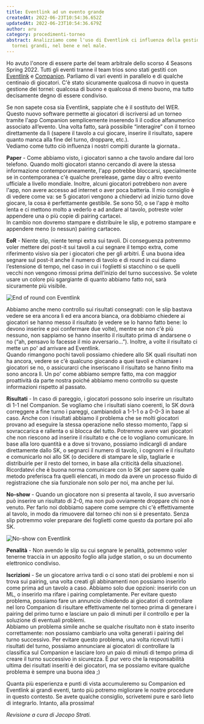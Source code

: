```yaml
---
title: Eventlink ad un evento grande
createdAt: 2022-06-23T10:54:36.652Z
updatedAt: 2022-06-23T10:54:36.679Z
author: aru
category: procedimenti-torneo
abstract: Analizziamo come l'uso di Eventlink ci influenza della gestione di
  tornei grandi, nel bene e nel male.
---
```

Ho avuto l'onore di essere parte del team arbitrale dello scorso 4 Seasons Spring 2022. Tutti gli eventi tranne il team trios sono stati gestiti con [Eventlink](https://eventlink.wizards.com/) e [Companion](https://magic.wizards.com/en/products/companion-app). Parliamo di vari eventi in parallelo e di qualche centinaio di giocatori. C'è stato sicuramente qualcosa di nuovo in questa gestione dei tornei: qualcosa di buono e qualcosa di meno buono, ma tutto decisamente degno di essere condiviso.

Se non sapete cosa sia Eventlink, sappiate che è il sostituto del WER. Questo nuovo software permette ai giocatori di iscriversi ad un torneo tramite l'app Companion semplicemente inserendo lì il codice alfanumerico associato all’evento. Una volta fatto, sarà possibile “interagire” con il torneo direttamente da lì (sapere il tavolo a cui giocare, inserire il risultato, sapere quanto manca alla fine del turno, droppare, etc.).\
Vediamo come tutto ciò influenza i nostri compiti durante la giornata..

**Paper** - Come abbiamo visto, i giocatori sanno a che tavolo andare dal loro telefono. Quando molti giocatori stanno cercando di avere la stessa informazione contemporaneamente, l'app potrebbe bloccarsi, specialmente se in contemporanea c'è qualche prerelease, game day o altro evento ufficiale a livello mondiale. Inoltre, alcuni giocatori potrebbero non avere l'app, non avere accesso ad internet o aver poca batteria. Il mio consiglio è di vedere come va: se 5 giocatori vengono a chiedervi ad inizio turno dove giocare, la cosa è perfettamente gestibile. Se sono 50, o se l'app è molto lenta e ci mettono molto a vederlo e ad andare al tavolo, potreste voler appendere una o più copie di pairing cartacei.\
In cambio non dovremo stampare e distribuire le slip, e potremo stampare e appendere meno (o nessun) pairing cartaceo.

**EoR** - Niente slip, niente tempi extra sui tavoli. Di conseguenza potremmo voler mettere dei post-it sui tavoli a cui segnare il tempo extra, come riferimento visivo sia per i giocatori che per gli arbitri. É una buona idea segnare sul post-it anche il numero di tavolo e di round in cui diamo l’estensione di tempo, nel caso in cui i foglietti si stacchino o se quelli vecchi non vengono rimossi prima dell’inizio del turno successivo. Se volete usare un colore più sgargiante di quanto abbiamo fatto noi, sarà sicuramente più visibile.

![End of round con Eventlink](/uploads/eventlink-eor.jpg)

Abbiamo anche meno controllo sui risultati consegnati: con le slip bastava vedere se era ancora lì ed era ancora bianca, ora dobbiamo chiedere ai giocatori se hanno messo il risultato (e vedere se lo hanno fatto bene: lo devono inserire e poi confermare due volte), mentre se non c'è più nessuno, non sappiamo se hanno inserito il risultato prima di andarsene o no (“ah, pensavo lo facesse il mio avversario…”). Inoltre, a volte il risultato ci mette un po' ad arrivare ad Eventlink.\
Quando rimangono pochi tavoli possiamo chiedere allo SK quali risultati non ha ancora, vedere se c'è qualcuno giocando a quei tavoli e chiamare i giocatori se no, o assicurarci che inseriscano il risultato se hanno finito ma sono ancora lì. Un po' come abbiamo sempre fatto, ma con maggior proattività da parte nostra poiché abbiamo meno controllo su queste informazioni rispetto al passato.

**Risultati** - In caso di pareggio, i giocatori possono solo inserire un risultato di 1-1 nel Companion. Se vogliamo che i risultati siano coerenti, lo SK dovrà correggere a fine turno i pareggi, cambiandoli a 1-1-1 o a 0-0-3 in base al caso. Anche con i risultati abbiamo il problema che se molti giocatori provano ad eseguire la stessa operazione nello stesso momento, l’app si sovraccarica e rallenta o si blocca del tutto. Potremmo avere vari giocatori che non riescono ad inserire il risultato e che ce lo vogliano comunicare. In base alla loro quantità e a dove si trovano, possiamo indicargli di andare direttamente dallo SK, o segnarci il numero di tavolo, i cognomi e il risultato e comunicarlo noi allo SK (o decidere di stampare le slip, tagliarle e distribuirle per il resto del torneo, in base alla criticità della situazione). Ricordatevi che è buona norma comunicare con lo SK per sapere quale metodo preferisca fra quelli elencati, in modo da avere un processo fluido di registrazione che sia funzionale non solo per noi, ma anche per lui.

**No-show** - Quando un giocatore non si presenta al tavolo, il suo avversario può inserire un risultato di 2-0, ma non può ovviamente droppare chi non è venuto. Per farlo noi dobbiamo sapere come sempre chi c'è effettivamente al tavolo, in modo da rimuovere dal torneo chi non si è presentato. Senza slip potremmo voler preparare dei foglietti come questo da portare poi allo SK.

![No-show con Eventlink](/uploads/eventlink-noshow.jpg)

**Penalità** - Non avendo le slip su cui segnare le penalità, potremmo voler tenerne traccia in un apposito foglio alla judge station, o su un documento elettronico condiviso.

**Iscrizioni** - Se un giocatore arriva tardi o ci sono stati dei problemi e non si trova sui pairing, una volta creati gli abbinamenti non possiamo inserirlo come prima ad un tavolo a caso. Abbiamo solo due opzioni: inserirlo con un ML, o inserirlo ma rifare i pairing completamente. Per evitare questo problema, possiamo fare un annuncio chiedendo ai giocatori di controllare nel loro Companion di risultare effettivamente nel torneo prima di generare i pairing del primo turno e lasciare un paio di minuti per il controllo e per la soluzione di eventuali problemi.\
Abbiamo un problema simile anche se qualche risultato non è stato inserito correttamente: non possiamo cambiarlo una volta generati i pairing del turno successivo. Per evitare questo problema, una volta ricevuti tutti i risultati del turno, possiamo annunciare ai giocatori di controllare la classifica sul Companion e lasciare loro un paio di minuti di tempo prima di creare il turno successivo in sicurezza. È pur vero che la responsabilità ultima dei risultati inseriti è dei giocatori, ma se possiamo evitare qualche problema è sempre una buona idea ;)

Quanta più esperienza e punti di vista accumuleremo su Companion ed Eventlink ai grandi eventi, tanto più potremo migliorare le nostre procedure in questo contesto. Se avete qualche consiglio, scrivetemi pure e sarò lieto di integrarlo. Intanto, alla prossima!


_Revisione a cura di Jacopo Strati._
